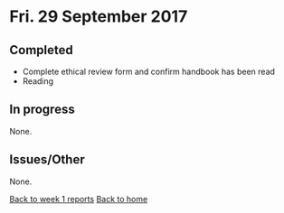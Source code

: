 # Fri. 29 September 2017

## Completed

- Complete ethical review form and confirm handbook has been read
- Reading

## In progress

None.

## Issues/Other

None.

[Back to week 1 reports](../)
[Back to home](../../)
